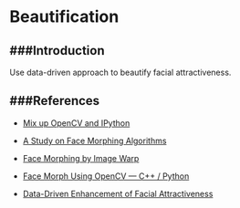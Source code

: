 # Beautification

###Introduction
---
Use data-driven approach to beautify facial attractiveness. 



###References
---
* [Mix up OpenCV and IPython](http://giusedroid.blogspot.tw/2015/04/blog-post.html)

* [A Study on Face Morphing Algorithms](https://ccrma.stanford.edu/~jacobliu/368Report/)

* [Face Morphing by Image Warp](http://www.cs.cmu.edu/afs/andrew/scs/cs/15-463/f07/proj3/www/wwedler/)

* [Face Morph Using OpenCV — C++ / Python](http://www.learnopencv.com/face-morph-using-opencv-cpp-python/)

* [Data-Driven Enhancement of Facial Attractiveness](https://www.google.com.tw/url?sa=t&rct=j&q=&esrc=s&source=web&cd=2&cad=rja&uact=8&ved=0ahUKEwixmK_S4M7MAhXLjpQKHRHuCUQQFggnMAE&url=http%3A%2F%2Fleyvand.com%2Fbeautification2008%2Fattractiveness2008.pdf&usg=AFQjCNF3l0RhstYfcWJuLJRSsfp6TyiZbQ&sig2=CflwAlPZLbQHbJmONunHzQ)
